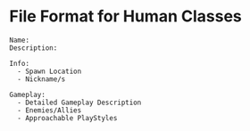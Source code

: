 # File Format for Human Classes

```
Name:
Description:

Info:
  - Spawn Location
  - Nickname/s

Gameplay:
  - Detailed Gameplay Description
  - Enemies/Allies
  - Approachable PlayStyles
```